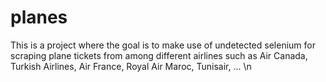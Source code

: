 # planes
This is a project where the goal is to make use of undetected selenium for scraping plane tickets from among different airlines such as Air Canada, Turkish Airlines, Air France, Royal Air Maroc, Tunisair, ... \n
